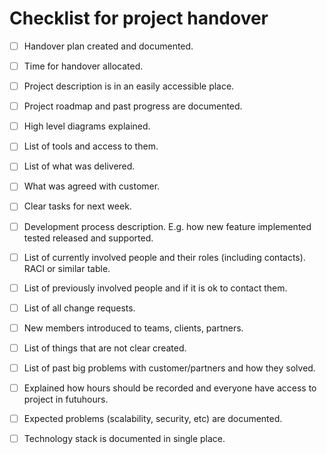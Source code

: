 
# Checklist for project handover

- [ ] Handover plan created and documented.
- [ ] Time for handover allocated.
- [ ] Project description is in an easily accessible place.
- [ ] Project roadmap and past progress are documented.
- [ ] High level diagrams explained.
- [ ] List of tools and access to them.
- [ ] List of what was delivered.
- [ ] What was agreed with customer.
- [ ] Clear tasks for next week.
- [ ] Development process description. E.g. how new feature implemented tested released and supported.
- [ ] List of currently involved people and their roles (including contacts). RACI or similar table.
- [ ] List of previously involved people and if it is ok to contact them.
- [ ] List of all change requests.
- [ ] New members introduced to teams, clients, partners.
- [ ] List of things that are not clear created.
- [ ] List of past big problems with customer/partners and how they solved.
- [ ] Explained how hours should be recorded and everyone have access to project in futuhours.
- [ ] Expected problems (scalability, security, etc) are documented.
- [ ] Technology stack is documented in single place.

